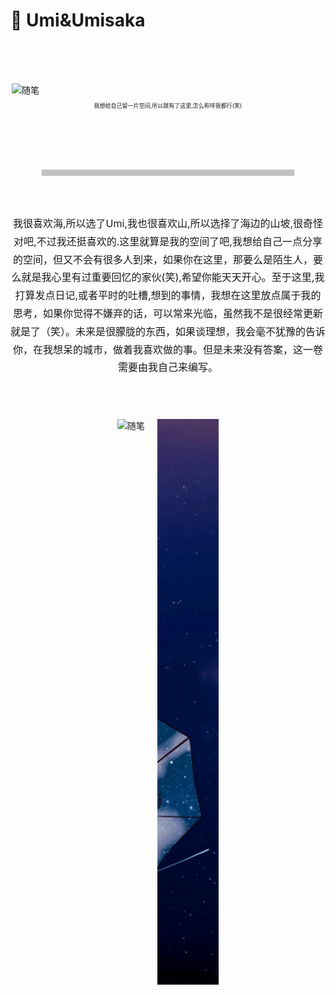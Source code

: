 # 📓 Umi&Umisaka<br>

<br><br><br>
<div class="image-container">
<img src="/public/image/02862783750FA845A57A2457C7F93D4E.gif" alt="随笔" style="display: block;margin: auto;width: 500px;height:auto" title="miltina">
<p class="caption" style="text-align: center;font-size: xx-small" >我想给自己留一片空间,所以就有了这里,怎么称呼我都行(笑)</p>
</div>

<br><br><br><br>


<hr style="width: 80%;color: aliceblue; height: 10px; background-color: #c2bfbf; border: none; margin: 0 auto;">


<br><br>
<div style="text-align: center; font-size: 16px; line-height: 1.8; max-width: 800px; margin: 0 auto;">
  我很喜欢海,所以选了Umi,我也很喜欢山,所以选择了海边的山坡,很奇怪对吧,不过我还挺喜欢的.这里就算是我的空间了吧,我想给自己一点分享的空间，但又不会有很多人到来，如果你在这里，那要么是陌生人，要么就是我心里有过重要回忆的家伙(笑),希望你能天天开心。至于这里,我打算发点日记,或者平时的吐槽,想到的事情，我想在这里放点属于我的思考，如果你觉得不嫌弃的话，可以常来光临，虽然我不是很经常更新就是了（笑）。未来是很朦胧的东西，如果谈理想，我会毫不犹豫的告诉你，在我想呆的城市，做着我喜欢做的事。但是未来没有答案，这一卷需要由我自己来编写。
</div>

<br><br>

<!-- GIF图片并排 -->
<div style="display: flex; justify-content: center; gap: 20px; margin: 20px 0;">
  <div style="max-width: 500px;">
    <img src="/public/image/Artwork_Middle.gif" alt="随笔" style="display: block; width: 100%; height: auto;">
  </div>
  <div style="max-width: 98.7px;">
    <img src="/public/image/Artwork_Right_Top.gif" alt="随笔" style="display: block; width: 100%; height: auto;">
  </div>
</div>
